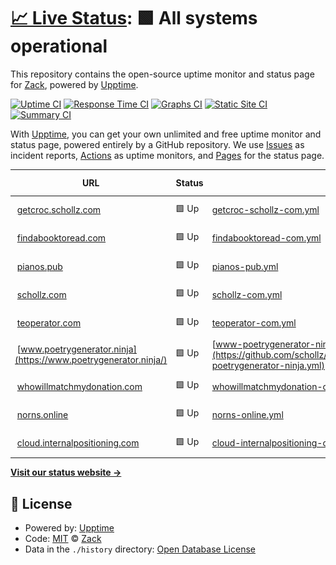 # [📈 Live Status](https://schollz.github.io/upptime): <!--live status--> **🟩 All systems operational**

This repository contains the open-source uptime monitor and status page for [Zack](https://schollz.com), powered by [Upptime](https://github.com/upptime/upptime).

[![Uptime CI](https://github.com/schollz/upptime/workflows/Uptime%20CI/badge.svg)](https://github.com/schollz/upptime/actions?query=workflow%3A%22Uptime+CI%22)
[![Response Time CI](https://github.com/schollz/upptime/workflows/Response%20Time%20CI/badge.svg)](https://github.com/schollz/upptime/actions?query=workflow%3A%22Response+Time+CI%22)
[![Graphs CI](https://github.com/schollz/upptime/workflows/Graphs%20CI/badge.svg)](https://github.com/schollz/upptime/actions?query=workflow%3A%22Graphs+CI%22)
[![Static Site CI](https://github.com/schollz/upptime/workflows/Static%20Site%20CI/badge.svg)](https://github.com/schollz/upptime/actions?query=workflow%3A%22Static+Site+CI%22)
[![Summary CI](https://github.com/schollz/upptime/workflows/Summary%20CI/badge.svg)](https://github.com/schollz/upptime/actions?query=workflow%3A%22Summary+CI%22)

With [Upptime](https://upptime.js.org), you can get your own unlimited and free uptime monitor and status page, powered entirely by a GitHub repository. We use [Issues](https://github.com/schollz/upptime/issues) as incident reports, [Actions](https://github.com/schollz/upptime/actions) as uptime monitors, and [Pages](https://schollz.github.io/upptime) for the status page.

<!--start: status pages-->
<!-- This summary is generated by Upptime (https://github.com/upptime/upptime) -->
<!-- Do not edit this manually, your changes will be overwritten -->
<!-- prettier-ignore -->
| URL | Status | History | Response Time | Uptime |
| --- | ------ | ------- | ------------- | ------ |
| <img alt="" src="https://favicons.githubusercontent.com/getcroc.schollz.com" height="13"> [getcroc.schollz.com](https://getcroc.schollz.com/) | 🟩 Up | [getcroc-schollz-com.yml](https://github.com/schollz/upptime/commits/HEAD/history/getcroc-schollz-com.yml) | <details><summary><img alt="Response time graph" src="./graphs/getcroc-schollz-com/response-time-week.png" height="20"> 234ms</summary><br><a href="https://schollz.github.io/upptime/history/getcroc-schollz-com"><img alt="Response time 258" src="https://img.shields.io/endpoint?url=https%3A%2F%2Fraw.githubusercontent.com%2Fschollz%2Fupptime%2FHEAD%2Fapi%2Fgetcroc-schollz-com%2Fresponse-time.json"></a><br><a href="https://schollz.github.io/upptime/history/getcroc-schollz-com"><img alt="24-hour response time 334" src="https://img.shields.io/endpoint?url=https%3A%2F%2Fraw.githubusercontent.com%2Fschollz%2Fupptime%2FHEAD%2Fapi%2Fgetcroc-schollz-com%2Fresponse-time-day.json"></a><br><a href="https://schollz.github.io/upptime/history/getcroc-schollz-com"><img alt="7-day response time 234" src="https://img.shields.io/endpoint?url=https%3A%2F%2Fraw.githubusercontent.com%2Fschollz%2Fupptime%2FHEAD%2Fapi%2Fgetcroc-schollz-com%2Fresponse-time-week.json"></a><br><a href="https://schollz.github.io/upptime/history/getcroc-schollz-com"><img alt="30-day response time 213" src="https://img.shields.io/endpoint?url=https%3A%2F%2Fraw.githubusercontent.com%2Fschollz%2Fupptime%2FHEAD%2Fapi%2Fgetcroc-schollz-com%2Fresponse-time-month.json"></a><br><a href="https://schollz.github.io/upptime/history/getcroc-schollz-com"><img alt="1-year response time 258" src="https://img.shields.io/endpoint?url=https%3A%2F%2Fraw.githubusercontent.com%2Fschollz%2Fupptime%2FHEAD%2Fapi%2Fgetcroc-schollz-com%2Fresponse-time-year.json"></a></details> | <details><summary><a href="https://schollz.github.io/upptime/history/getcroc-schollz-com">100.00%</a></summary><a href="https://schollz.github.io/upptime/history/getcroc-schollz-com"><img alt="All-time uptime 100.00%" src="https://img.shields.io/endpoint?url=https%3A%2F%2Fraw.githubusercontent.com%2Fschollz%2Fupptime%2FHEAD%2Fapi%2Fgetcroc-schollz-com%2Fuptime.json"></a><br><a href="https://schollz.github.io/upptime/history/getcroc-schollz-com"><img alt="24-hour uptime 100.00%" src="https://img.shields.io/endpoint?url=https%3A%2F%2Fraw.githubusercontent.com%2Fschollz%2Fupptime%2FHEAD%2Fapi%2Fgetcroc-schollz-com%2Fuptime-day.json"></a><br><a href="https://schollz.github.io/upptime/history/getcroc-schollz-com"><img alt="7-day uptime 100.00%" src="https://img.shields.io/endpoint?url=https%3A%2F%2Fraw.githubusercontent.com%2Fschollz%2Fupptime%2FHEAD%2Fapi%2Fgetcroc-schollz-com%2Fuptime-week.json"></a><br><a href="https://schollz.github.io/upptime/history/getcroc-schollz-com"><img alt="30-day uptime 100.00%" src="https://img.shields.io/endpoint?url=https%3A%2F%2Fraw.githubusercontent.com%2Fschollz%2Fupptime%2FHEAD%2Fapi%2Fgetcroc-schollz-com%2Fuptime-month.json"></a><br><a href="https://schollz.github.io/upptime/history/getcroc-schollz-com"><img alt="1-year uptime 100.00%" src="https://img.shields.io/endpoint?url=https%3A%2F%2Fraw.githubusercontent.com%2Fschollz%2Fupptime%2FHEAD%2Fapi%2Fgetcroc-schollz-com%2Fuptime-year.json"></a></details>
| <img alt="" src="https://favicons.githubusercontent.com/findabooktoread.com" height="13"> [findabooktoread.com](https://findabooktoread.com/) | 🟩 Up | [findabooktoread-com.yml](https://github.com/schollz/upptime/commits/HEAD/history/findabooktoread-com.yml) | <details><summary><img alt="Response time graph" src="./graphs/findabooktoread-com/response-time-week.png" height="20"> 215ms</summary><br><a href="https://schollz.github.io/upptime/history/findabooktoread-com"><img alt="Response time 887" src="https://img.shields.io/endpoint?url=https%3A%2F%2Fraw.githubusercontent.com%2Fschollz%2Fupptime%2FHEAD%2Fapi%2Ffindabooktoread-com%2Fresponse-time.json"></a><br><a href="https://schollz.github.io/upptime/history/findabooktoread-com"><img alt="24-hour response time 267" src="https://img.shields.io/endpoint?url=https%3A%2F%2Fraw.githubusercontent.com%2Fschollz%2Fupptime%2FHEAD%2Fapi%2Ffindabooktoread-com%2Fresponse-time-day.json"></a><br><a href="https://schollz.github.io/upptime/history/findabooktoread-com"><img alt="7-day response time 215" src="https://img.shields.io/endpoint?url=https%3A%2F%2Fraw.githubusercontent.com%2Fschollz%2Fupptime%2FHEAD%2Fapi%2Ffindabooktoread-com%2Fresponse-time-week.json"></a><br><a href="https://schollz.github.io/upptime/history/findabooktoread-com"><img alt="30-day response time 207" src="https://img.shields.io/endpoint?url=https%3A%2F%2Fraw.githubusercontent.com%2Fschollz%2Fupptime%2FHEAD%2Fapi%2Ffindabooktoread-com%2Fresponse-time-month.json"></a><br><a href="https://schollz.github.io/upptime/history/findabooktoread-com"><img alt="1-year response time 887" src="https://img.shields.io/endpoint?url=https%3A%2F%2Fraw.githubusercontent.com%2Fschollz%2Fupptime%2FHEAD%2Fapi%2Ffindabooktoread-com%2Fresponse-time-year.json"></a></details> | <details><summary><a href="https://schollz.github.io/upptime/history/findabooktoread-com">100.00%</a></summary><a href="https://schollz.github.io/upptime/history/findabooktoread-com"><img alt="All-time uptime 99.25%" src="https://img.shields.io/endpoint?url=https%3A%2F%2Fraw.githubusercontent.com%2Fschollz%2Fupptime%2FHEAD%2Fapi%2Ffindabooktoread-com%2Fuptime.json"></a><br><a href="https://schollz.github.io/upptime/history/findabooktoread-com"><img alt="24-hour uptime 100.00%" src="https://img.shields.io/endpoint?url=https%3A%2F%2Fraw.githubusercontent.com%2Fschollz%2Fupptime%2FHEAD%2Fapi%2Ffindabooktoread-com%2Fuptime-day.json"></a><br><a href="https://schollz.github.io/upptime/history/findabooktoread-com"><img alt="7-day uptime 100.00%" src="https://img.shields.io/endpoint?url=https%3A%2F%2Fraw.githubusercontent.com%2Fschollz%2Fupptime%2FHEAD%2Fapi%2Ffindabooktoread-com%2Fuptime-week.json"></a><br><a href="https://schollz.github.io/upptime/history/findabooktoread-com"><img alt="30-day uptime 100.00%" src="https://img.shields.io/endpoint?url=https%3A%2F%2Fraw.githubusercontent.com%2Fschollz%2Fupptime%2FHEAD%2Fapi%2Ffindabooktoread-com%2Fuptime-month.json"></a><br><a href="https://schollz.github.io/upptime/history/findabooktoread-com"><img alt="1-year uptime 99.25%" src="https://img.shields.io/endpoint?url=https%3A%2F%2Fraw.githubusercontent.com%2Fschollz%2Fupptime%2FHEAD%2Fapi%2Ffindabooktoread-com%2Fuptime-year.json"></a></details>
| <img alt="" src="https://favicons.githubusercontent.com/pianos.pub" height="13"> [pianos.pub](https://pianos.pub/) | 🟩 Up | [pianos-pub.yml](https://github.com/schollz/upptime/commits/HEAD/history/pianos-pub.yml) | <details><summary><img alt="Response time graph" src="./graphs/pianos-pub/response-time-week.png" height="20"> 426ms</summary><br><a href="https://schollz.github.io/upptime/history/pianos-pub"><img alt="Response time 514" src="https://img.shields.io/endpoint?url=https%3A%2F%2Fraw.githubusercontent.com%2Fschollz%2Fupptime%2FHEAD%2Fapi%2Fpianos-pub%2Fresponse-time.json"></a><br><a href="https://schollz.github.io/upptime/history/pianos-pub"><img alt="24-hour response time 648" src="https://img.shields.io/endpoint?url=https%3A%2F%2Fraw.githubusercontent.com%2Fschollz%2Fupptime%2FHEAD%2Fapi%2Fpianos-pub%2Fresponse-time-day.json"></a><br><a href="https://schollz.github.io/upptime/history/pianos-pub"><img alt="7-day response time 426" src="https://img.shields.io/endpoint?url=https%3A%2F%2Fraw.githubusercontent.com%2Fschollz%2Fupptime%2FHEAD%2Fapi%2Fpianos-pub%2Fresponse-time-week.json"></a><br><a href="https://schollz.github.io/upptime/history/pianos-pub"><img alt="30-day response time 333" src="https://img.shields.io/endpoint?url=https%3A%2F%2Fraw.githubusercontent.com%2Fschollz%2Fupptime%2FHEAD%2Fapi%2Fpianos-pub%2Fresponse-time-month.json"></a><br><a href="https://schollz.github.io/upptime/history/pianos-pub"><img alt="1-year response time 514" src="https://img.shields.io/endpoint?url=https%3A%2F%2Fraw.githubusercontent.com%2Fschollz%2Fupptime%2FHEAD%2Fapi%2Fpianos-pub%2Fresponse-time-year.json"></a></details> | <details><summary><a href="https://schollz.github.io/upptime/history/pianos-pub">100.00%</a></summary><a href="https://schollz.github.io/upptime/history/pianos-pub"><img alt="All-time uptime 99.71%" src="https://img.shields.io/endpoint?url=https%3A%2F%2Fraw.githubusercontent.com%2Fschollz%2Fupptime%2FHEAD%2Fapi%2Fpianos-pub%2Fuptime.json"></a><br><a href="https://schollz.github.io/upptime/history/pianos-pub"><img alt="24-hour uptime 100.00%" src="https://img.shields.io/endpoint?url=https%3A%2F%2Fraw.githubusercontent.com%2Fschollz%2Fupptime%2FHEAD%2Fapi%2Fpianos-pub%2Fuptime-day.json"></a><br><a href="https://schollz.github.io/upptime/history/pianos-pub"><img alt="7-day uptime 100.00%" src="https://img.shields.io/endpoint?url=https%3A%2F%2Fraw.githubusercontent.com%2Fschollz%2Fupptime%2FHEAD%2Fapi%2Fpianos-pub%2Fuptime-week.json"></a><br><a href="https://schollz.github.io/upptime/history/pianos-pub"><img alt="30-day uptime 100.00%" src="https://img.shields.io/endpoint?url=https%3A%2F%2Fraw.githubusercontent.com%2Fschollz%2Fupptime%2FHEAD%2Fapi%2Fpianos-pub%2Fuptime-month.json"></a><br><a href="https://schollz.github.io/upptime/history/pianos-pub"><img alt="1-year uptime 99.71%" src="https://img.shields.io/endpoint?url=https%3A%2F%2Fraw.githubusercontent.com%2Fschollz%2Fupptime%2FHEAD%2Fapi%2Fpianos-pub%2Fuptime-year.json"></a></details>
| <img alt="" src="https://favicons.githubusercontent.com/schollz.com" height="13"> [schollz.com](https://schollz.com/) | 🟩 Up | [schollz-com.yml](https://github.com/schollz/upptime/commits/HEAD/history/schollz-com.yml) | <details><summary><img alt="Response time graph" src="./graphs/schollz-com/response-time-week.png" height="20"> 184ms</summary><br><a href="https://schollz.github.io/upptime/history/schollz-com"><img alt="Response time 228" src="https://img.shields.io/endpoint?url=https%3A%2F%2Fraw.githubusercontent.com%2Fschollz%2Fupptime%2FHEAD%2Fapi%2Fschollz-com%2Fresponse-time.json"></a><br><a href="https://schollz.github.io/upptime/history/schollz-com"><img alt="24-hour response time 211" src="https://img.shields.io/endpoint?url=https%3A%2F%2Fraw.githubusercontent.com%2Fschollz%2Fupptime%2FHEAD%2Fapi%2Fschollz-com%2Fresponse-time-day.json"></a><br><a href="https://schollz.github.io/upptime/history/schollz-com"><img alt="7-day response time 184" src="https://img.shields.io/endpoint?url=https%3A%2F%2Fraw.githubusercontent.com%2Fschollz%2Fupptime%2FHEAD%2Fapi%2Fschollz-com%2Fresponse-time-week.json"></a><br><a href="https://schollz.github.io/upptime/history/schollz-com"><img alt="30-day response time 175" src="https://img.shields.io/endpoint?url=https%3A%2F%2Fraw.githubusercontent.com%2Fschollz%2Fupptime%2FHEAD%2Fapi%2Fschollz-com%2Fresponse-time-month.json"></a><br><a href="https://schollz.github.io/upptime/history/schollz-com"><img alt="1-year response time 228" src="https://img.shields.io/endpoint?url=https%3A%2F%2Fraw.githubusercontent.com%2Fschollz%2Fupptime%2FHEAD%2Fapi%2Fschollz-com%2Fresponse-time-year.json"></a></details> | <details><summary><a href="https://schollz.github.io/upptime/history/schollz-com">100.00%</a></summary><a href="https://schollz.github.io/upptime/history/schollz-com"><img alt="All-time uptime 100.00%" src="https://img.shields.io/endpoint?url=https%3A%2F%2Fraw.githubusercontent.com%2Fschollz%2Fupptime%2FHEAD%2Fapi%2Fschollz-com%2Fuptime.json"></a><br><a href="https://schollz.github.io/upptime/history/schollz-com"><img alt="24-hour uptime 100.00%" src="https://img.shields.io/endpoint?url=https%3A%2F%2Fraw.githubusercontent.com%2Fschollz%2Fupptime%2FHEAD%2Fapi%2Fschollz-com%2Fuptime-day.json"></a><br><a href="https://schollz.github.io/upptime/history/schollz-com"><img alt="7-day uptime 100.00%" src="https://img.shields.io/endpoint?url=https%3A%2F%2Fraw.githubusercontent.com%2Fschollz%2Fupptime%2FHEAD%2Fapi%2Fschollz-com%2Fuptime-week.json"></a><br><a href="https://schollz.github.io/upptime/history/schollz-com"><img alt="30-day uptime 100.00%" src="https://img.shields.io/endpoint?url=https%3A%2F%2Fraw.githubusercontent.com%2Fschollz%2Fupptime%2FHEAD%2Fapi%2Fschollz-com%2Fuptime-month.json"></a><br><a href="https://schollz.github.io/upptime/history/schollz-com"><img alt="1-year uptime 100.00%" src="https://img.shields.io/endpoint?url=https%3A%2F%2Fraw.githubusercontent.com%2Fschollz%2Fupptime%2FHEAD%2Fapi%2Fschollz-com%2Fuptime-year.json"></a></details>
| <img alt="" src="https://favicons.githubusercontent.com/teoperator.com" height="13"> [teoperator.com](https://teoperator.com/) | 🟩 Up | [teoperator-com.yml](https://github.com/schollz/upptime/commits/HEAD/history/teoperator-com.yml) | <details><summary><img alt="Response time graph" src="./graphs/teoperator-com/response-time-week.png" height="20"> 272ms</summary><br><a href="https://schollz.github.io/upptime/history/teoperator-com"><img alt="Response time 271" src="https://img.shields.io/endpoint?url=https%3A%2F%2Fraw.githubusercontent.com%2Fschollz%2Fupptime%2FHEAD%2Fapi%2Fteoperator-com%2Fresponse-time.json"></a><br><a href="https://schollz.github.io/upptime/history/teoperator-com"><img alt="24-hour response time 433" src="https://img.shields.io/endpoint?url=https%3A%2F%2Fraw.githubusercontent.com%2Fschollz%2Fupptime%2FHEAD%2Fapi%2Fteoperator-com%2Fresponse-time-day.json"></a><br><a href="https://schollz.github.io/upptime/history/teoperator-com"><img alt="7-day response time 272" src="https://img.shields.io/endpoint?url=https%3A%2F%2Fraw.githubusercontent.com%2Fschollz%2Fupptime%2FHEAD%2Fapi%2Fteoperator-com%2Fresponse-time-week.json"></a><br><a href="https://schollz.github.io/upptime/history/teoperator-com"><img alt="30-day response time 253" src="https://img.shields.io/endpoint?url=https%3A%2F%2Fraw.githubusercontent.com%2Fschollz%2Fupptime%2FHEAD%2Fapi%2Fteoperator-com%2Fresponse-time-month.json"></a><br><a href="https://schollz.github.io/upptime/history/teoperator-com"><img alt="1-year response time 271" src="https://img.shields.io/endpoint?url=https%3A%2F%2Fraw.githubusercontent.com%2Fschollz%2Fupptime%2FHEAD%2Fapi%2Fteoperator-com%2Fresponse-time-year.json"></a></details> | <details><summary><a href="https://schollz.github.io/upptime/history/teoperator-com">100.00%</a></summary><a href="https://schollz.github.io/upptime/history/teoperator-com"><img alt="All-time uptime 99.99%" src="https://img.shields.io/endpoint?url=https%3A%2F%2Fraw.githubusercontent.com%2Fschollz%2Fupptime%2FHEAD%2Fapi%2Fteoperator-com%2Fuptime.json"></a><br><a href="https://schollz.github.io/upptime/history/teoperator-com"><img alt="24-hour uptime 100.00%" src="https://img.shields.io/endpoint?url=https%3A%2F%2Fraw.githubusercontent.com%2Fschollz%2Fupptime%2FHEAD%2Fapi%2Fteoperator-com%2Fuptime-day.json"></a><br><a href="https://schollz.github.io/upptime/history/teoperator-com"><img alt="7-day uptime 100.00%" src="https://img.shields.io/endpoint?url=https%3A%2F%2Fraw.githubusercontent.com%2Fschollz%2Fupptime%2FHEAD%2Fapi%2Fteoperator-com%2Fuptime-week.json"></a><br><a href="https://schollz.github.io/upptime/history/teoperator-com"><img alt="30-day uptime 100.00%" src="https://img.shields.io/endpoint?url=https%3A%2F%2Fraw.githubusercontent.com%2Fschollz%2Fupptime%2FHEAD%2Fapi%2Fteoperator-com%2Fuptime-month.json"></a><br><a href="https://schollz.github.io/upptime/history/teoperator-com"><img alt="1-year uptime 99.99%" src="https://img.shields.io/endpoint?url=https%3A%2F%2Fraw.githubusercontent.com%2Fschollz%2Fupptime%2FHEAD%2Fapi%2Fteoperator-com%2Fuptime-year.json"></a></details>
| <img alt="" src="https://favicons.githubusercontent.com/www.poetrygenerator.ninja" height="13"> [www.poetrygenerator.ninja](https://www.poetrygenerator.ninja/) | 🟩 Up | [www-poetrygenerator-ninja.yml](https://github.com/schollz/upptime/commits/HEAD/history/www-poetrygenerator-ninja.yml) | <details><summary><img alt="Response time graph" src="./graphs/www-poetrygenerator-ninja/response-time-week.png" height="20"> 259ms</summary><br><a href="https://schollz.github.io/upptime/history/www-poetrygenerator-ninja"><img alt="Response time 287" src="https://img.shields.io/endpoint?url=https%3A%2F%2Fraw.githubusercontent.com%2Fschollz%2Fupptime%2FHEAD%2Fapi%2Fwww-poetrygenerator-ninja%2Fresponse-time.json"></a><br><a href="https://schollz.github.io/upptime/history/www-poetrygenerator-ninja"><img alt="24-hour response time 306" src="https://img.shields.io/endpoint?url=https%3A%2F%2Fraw.githubusercontent.com%2Fschollz%2Fupptime%2FHEAD%2Fapi%2Fwww-poetrygenerator-ninja%2Fresponse-time-day.json"></a><br><a href="https://schollz.github.io/upptime/history/www-poetrygenerator-ninja"><img alt="7-day response time 259" src="https://img.shields.io/endpoint?url=https%3A%2F%2Fraw.githubusercontent.com%2Fschollz%2Fupptime%2FHEAD%2Fapi%2Fwww-poetrygenerator-ninja%2Fresponse-time-week.json"></a><br><a href="https://schollz.github.io/upptime/history/www-poetrygenerator-ninja"><img alt="30-day response time 263" src="https://img.shields.io/endpoint?url=https%3A%2F%2Fraw.githubusercontent.com%2Fschollz%2Fupptime%2FHEAD%2Fapi%2Fwww-poetrygenerator-ninja%2Fresponse-time-month.json"></a><br><a href="https://schollz.github.io/upptime/history/www-poetrygenerator-ninja"><img alt="1-year response time 287" src="https://img.shields.io/endpoint?url=https%3A%2F%2Fraw.githubusercontent.com%2Fschollz%2Fupptime%2FHEAD%2Fapi%2Fwww-poetrygenerator-ninja%2Fresponse-time-year.json"></a></details> | <details><summary><a href="https://schollz.github.io/upptime/history/www-poetrygenerator-ninja">100.00%</a></summary><a href="https://schollz.github.io/upptime/history/www-poetrygenerator-ninja"><img alt="All-time uptime 99.65%" src="https://img.shields.io/endpoint?url=https%3A%2F%2Fraw.githubusercontent.com%2Fschollz%2Fupptime%2FHEAD%2Fapi%2Fwww-poetrygenerator-ninja%2Fuptime.json"></a><br><a href="https://schollz.github.io/upptime/history/www-poetrygenerator-ninja"><img alt="24-hour uptime 100.00%" src="https://img.shields.io/endpoint?url=https%3A%2F%2Fraw.githubusercontent.com%2Fschollz%2Fupptime%2FHEAD%2Fapi%2Fwww-poetrygenerator-ninja%2Fuptime-day.json"></a><br><a href="https://schollz.github.io/upptime/history/www-poetrygenerator-ninja"><img alt="7-day uptime 100.00%" src="https://img.shields.io/endpoint?url=https%3A%2F%2Fraw.githubusercontent.com%2Fschollz%2Fupptime%2FHEAD%2Fapi%2Fwww-poetrygenerator-ninja%2Fuptime-week.json"></a><br><a href="https://schollz.github.io/upptime/history/www-poetrygenerator-ninja"><img alt="30-day uptime 100.00%" src="https://img.shields.io/endpoint?url=https%3A%2F%2Fraw.githubusercontent.com%2Fschollz%2Fupptime%2FHEAD%2Fapi%2Fwww-poetrygenerator-ninja%2Fuptime-month.json"></a><br><a href="https://schollz.github.io/upptime/history/www-poetrygenerator-ninja"><img alt="1-year uptime 99.65%" src="https://img.shields.io/endpoint?url=https%3A%2F%2Fraw.githubusercontent.com%2Fschollz%2Fupptime%2FHEAD%2Fapi%2Fwww-poetrygenerator-ninja%2Fuptime-year.json"></a></details>
| <img alt="" src="https://favicons.githubusercontent.com/whowillmatchmydonation.com" height="13"> [whowillmatchmydonation.com](https://whowillmatchmydonation.com/) | 🟩 Up | [whowillmatchmydonation-com.yml](https://github.com/schollz/upptime/commits/HEAD/history/whowillmatchmydonation-com.yml) | <details><summary><img alt="Response time graph" src="./graphs/whowillmatchmydonation-com/response-time-week.png" height="20"> 238ms</summary><br><a href="https://schollz.github.io/upptime/history/whowillmatchmydonation-com"><img alt="Response time 259" src="https://img.shields.io/endpoint?url=https%3A%2F%2Fraw.githubusercontent.com%2Fschollz%2Fupptime%2FHEAD%2Fapi%2Fwhowillmatchmydonation-com%2Fresponse-time.json"></a><br><a href="https://schollz.github.io/upptime/history/whowillmatchmydonation-com"><img alt="24-hour response time 387" src="https://img.shields.io/endpoint?url=https%3A%2F%2Fraw.githubusercontent.com%2Fschollz%2Fupptime%2FHEAD%2Fapi%2Fwhowillmatchmydonation-com%2Fresponse-time-day.json"></a><br><a href="https://schollz.github.io/upptime/history/whowillmatchmydonation-com"><img alt="7-day response time 238" src="https://img.shields.io/endpoint?url=https%3A%2F%2Fraw.githubusercontent.com%2Fschollz%2Fupptime%2FHEAD%2Fapi%2Fwhowillmatchmydonation-com%2Fresponse-time-week.json"></a><br><a href="https://schollz.github.io/upptime/history/whowillmatchmydonation-com"><img alt="30-day response time 211" src="https://img.shields.io/endpoint?url=https%3A%2F%2Fraw.githubusercontent.com%2Fschollz%2Fupptime%2FHEAD%2Fapi%2Fwhowillmatchmydonation-com%2Fresponse-time-month.json"></a><br><a href="https://schollz.github.io/upptime/history/whowillmatchmydonation-com"><img alt="1-year response time 259" src="https://img.shields.io/endpoint?url=https%3A%2F%2Fraw.githubusercontent.com%2Fschollz%2Fupptime%2FHEAD%2Fapi%2Fwhowillmatchmydonation-com%2Fresponse-time-year.json"></a></details> | <details><summary><a href="https://schollz.github.io/upptime/history/whowillmatchmydonation-com">100.00%</a></summary><a href="https://schollz.github.io/upptime/history/whowillmatchmydonation-com"><img alt="All-time uptime 100.00%" src="https://img.shields.io/endpoint?url=https%3A%2F%2Fraw.githubusercontent.com%2Fschollz%2Fupptime%2FHEAD%2Fapi%2Fwhowillmatchmydonation-com%2Fuptime.json"></a><br><a href="https://schollz.github.io/upptime/history/whowillmatchmydonation-com"><img alt="24-hour uptime 100.00%" src="https://img.shields.io/endpoint?url=https%3A%2F%2Fraw.githubusercontent.com%2Fschollz%2Fupptime%2FHEAD%2Fapi%2Fwhowillmatchmydonation-com%2Fuptime-day.json"></a><br><a href="https://schollz.github.io/upptime/history/whowillmatchmydonation-com"><img alt="7-day uptime 100.00%" src="https://img.shields.io/endpoint?url=https%3A%2F%2Fraw.githubusercontent.com%2Fschollz%2Fupptime%2FHEAD%2Fapi%2Fwhowillmatchmydonation-com%2Fuptime-week.json"></a><br><a href="https://schollz.github.io/upptime/history/whowillmatchmydonation-com"><img alt="30-day uptime 100.00%" src="https://img.shields.io/endpoint?url=https%3A%2F%2Fraw.githubusercontent.com%2Fschollz%2Fupptime%2FHEAD%2Fapi%2Fwhowillmatchmydonation-com%2Fuptime-month.json"></a><br><a href="https://schollz.github.io/upptime/history/whowillmatchmydonation-com"><img alt="1-year uptime 100.00%" src="https://img.shields.io/endpoint?url=https%3A%2F%2Fraw.githubusercontent.com%2Fschollz%2Fupptime%2FHEAD%2Fapi%2Fwhowillmatchmydonation-com%2Fuptime-year.json"></a></details>
| <img alt="" src="https://favicons.githubusercontent.com/norns.online" height="13"> [norns.online](https://norns.online/) | 🟩 Up | [norns-online.yml](https://github.com/schollz/upptime/commits/HEAD/history/norns-online.yml) | <details><summary><img alt="Response time graph" src="./graphs/norns-online/response-time-week.png" height="20"> 232ms</summary><br><a href="https://schollz.github.io/upptime/history/norns-online"><img alt="Response time 281" src="https://img.shields.io/endpoint?url=https%3A%2F%2Fraw.githubusercontent.com%2Fschollz%2Fupptime%2FHEAD%2Fapi%2Fnorns-online%2Fresponse-time.json"></a><br><a href="https://schollz.github.io/upptime/history/norns-online"><img alt="24-hour response time 354" src="https://img.shields.io/endpoint?url=https%3A%2F%2Fraw.githubusercontent.com%2Fschollz%2Fupptime%2FHEAD%2Fapi%2Fnorns-online%2Fresponse-time-day.json"></a><br><a href="https://schollz.github.io/upptime/history/norns-online"><img alt="7-day response time 232" src="https://img.shields.io/endpoint?url=https%3A%2F%2Fraw.githubusercontent.com%2Fschollz%2Fupptime%2FHEAD%2Fapi%2Fnorns-online%2Fresponse-time-week.json"></a><br><a href="https://schollz.github.io/upptime/history/norns-online"><img alt="30-day response time 217" src="https://img.shields.io/endpoint?url=https%3A%2F%2Fraw.githubusercontent.com%2Fschollz%2Fupptime%2FHEAD%2Fapi%2Fnorns-online%2Fresponse-time-month.json"></a><br><a href="https://schollz.github.io/upptime/history/norns-online"><img alt="1-year response time 281" src="https://img.shields.io/endpoint?url=https%3A%2F%2Fraw.githubusercontent.com%2Fschollz%2Fupptime%2FHEAD%2Fapi%2Fnorns-online%2Fresponse-time-year.json"></a></details> | <details><summary><a href="https://schollz.github.io/upptime/history/norns-online">100.00%</a></summary><a href="https://schollz.github.io/upptime/history/norns-online"><img alt="All-time uptime 100.00%" src="https://img.shields.io/endpoint?url=https%3A%2F%2Fraw.githubusercontent.com%2Fschollz%2Fupptime%2FHEAD%2Fapi%2Fnorns-online%2Fuptime.json"></a><br><a href="https://schollz.github.io/upptime/history/norns-online"><img alt="24-hour uptime 100.00%" src="https://img.shields.io/endpoint?url=https%3A%2F%2Fraw.githubusercontent.com%2Fschollz%2Fupptime%2FHEAD%2Fapi%2Fnorns-online%2Fuptime-day.json"></a><br><a href="https://schollz.github.io/upptime/history/norns-online"><img alt="7-day uptime 100.00%" src="https://img.shields.io/endpoint?url=https%3A%2F%2Fraw.githubusercontent.com%2Fschollz%2Fupptime%2FHEAD%2Fapi%2Fnorns-online%2Fuptime-week.json"></a><br><a href="https://schollz.github.io/upptime/history/norns-online"><img alt="30-day uptime 100.00%" src="https://img.shields.io/endpoint?url=https%3A%2F%2Fraw.githubusercontent.com%2Fschollz%2Fupptime%2FHEAD%2Fapi%2Fnorns-online%2Fuptime-month.json"></a><br><a href="https://schollz.github.io/upptime/history/norns-online"><img alt="1-year uptime 100.00%" src="https://img.shields.io/endpoint?url=https%3A%2F%2Fraw.githubusercontent.com%2Fschollz%2Fupptime%2FHEAD%2Fapi%2Fnorns-online%2Fuptime-year.json"></a></details>
| <img alt="" src="https://favicons.githubusercontent.com/cloud.internalpositioning.com" height="13"> [cloud.internalpositioning.com](https://cloud.internalpositioning.com/) | 🟩 Up | [cloud-internalpositioning-com.yml](https://github.com/schollz/upptime/commits/HEAD/history/cloud-internalpositioning-com.yml) | <details><summary><img alt="Response time graph" src="./graphs/cloud-internalpositioning-com/response-time-week.png" height="20"> 191ms</summary><br><a href="https://schollz.github.io/upptime/history/cloud-internalpositioning-com"><img alt="Response time 282" src="https://img.shields.io/endpoint?url=https%3A%2F%2Fraw.githubusercontent.com%2Fschollz%2Fupptime%2FHEAD%2Fapi%2Fcloud-internalpositioning-com%2Fresponse-time.json"></a><br><a href="https://schollz.github.io/upptime/history/cloud-internalpositioning-com"><img alt="24-hour response time 254" src="https://img.shields.io/endpoint?url=https%3A%2F%2Fraw.githubusercontent.com%2Fschollz%2Fupptime%2FHEAD%2Fapi%2Fcloud-internalpositioning-com%2Fresponse-time-day.json"></a><br><a href="https://schollz.github.io/upptime/history/cloud-internalpositioning-com"><img alt="7-day response time 191" src="https://img.shields.io/endpoint?url=https%3A%2F%2Fraw.githubusercontent.com%2Fschollz%2Fupptime%2FHEAD%2Fapi%2Fcloud-internalpositioning-com%2Fresponse-time-week.json"></a><br><a href="https://schollz.github.io/upptime/history/cloud-internalpositioning-com"><img alt="30-day response time 178" src="https://img.shields.io/endpoint?url=https%3A%2F%2Fraw.githubusercontent.com%2Fschollz%2Fupptime%2FHEAD%2Fapi%2Fcloud-internalpositioning-com%2Fresponse-time-month.json"></a><br><a href="https://schollz.github.io/upptime/history/cloud-internalpositioning-com"><img alt="1-year response time 282" src="https://img.shields.io/endpoint?url=https%3A%2F%2Fraw.githubusercontent.com%2Fschollz%2Fupptime%2FHEAD%2Fapi%2Fcloud-internalpositioning-com%2Fresponse-time-year.json"></a></details> | <details><summary><a href="https://schollz.github.io/upptime/history/cloud-internalpositioning-com">100.00%</a></summary><a href="https://schollz.github.io/upptime/history/cloud-internalpositioning-com"><img alt="All-time uptime 74.82%" src="https://img.shields.io/endpoint?url=https%3A%2F%2Fraw.githubusercontent.com%2Fschollz%2Fupptime%2FHEAD%2Fapi%2Fcloud-internalpositioning-com%2Fuptime.json"></a><br><a href="https://schollz.github.io/upptime/history/cloud-internalpositioning-com"><img alt="24-hour uptime 100.00%" src="https://img.shields.io/endpoint?url=https%3A%2F%2Fraw.githubusercontent.com%2Fschollz%2Fupptime%2FHEAD%2Fapi%2Fcloud-internalpositioning-com%2Fuptime-day.json"></a><br><a href="https://schollz.github.io/upptime/history/cloud-internalpositioning-com"><img alt="7-day uptime 100.00%" src="https://img.shields.io/endpoint?url=https%3A%2F%2Fraw.githubusercontent.com%2Fschollz%2Fupptime%2FHEAD%2Fapi%2Fcloud-internalpositioning-com%2Fuptime-week.json"></a><br><a href="https://schollz.github.io/upptime/history/cloud-internalpositioning-com"><img alt="30-day uptime 100.00%" src="https://img.shields.io/endpoint?url=https%3A%2F%2Fraw.githubusercontent.com%2Fschollz%2Fupptime%2FHEAD%2Fapi%2Fcloud-internalpositioning-com%2Fuptime-month.json"></a><br><a href="https://schollz.github.io/upptime/history/cloud-internalpositioning-com"><img alt="1-year uptime 74.82%" src="https://img.shields.io/endpoint?url=https%3A%2F%2Fraw.githubusercontent.com%2Fschollz%2Fupptime%2FHEAD%2Fapi%2Fcloud-internalpositioning-com%2Fuptime-year.json"></a></details>

<!--end: status pages-->

[**Visit our status website →**](https://schollz.github.io/upptime)

## 📄 License

- Powered by: [Upptime](https://github.com/upptime/upptime)
- Code: [MIT](./LICENSE) © [Zack](https://schollz.com)
- Data in the `./history` directory: [Open Database License](https://opendatacommons.org/licenses/odbl/1-0/)
